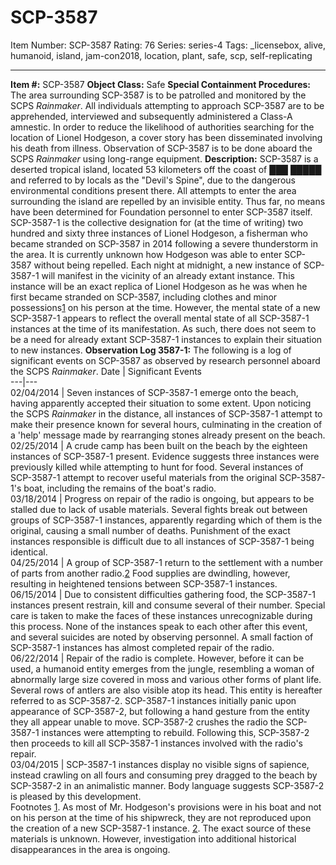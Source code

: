 # SCP-3587
Item Number: SCP-3587
Rating: 76
Series: series-4
Tags: _licensebox, alive, humanoid, island, jam-con2018, location, plant, safe, scp, self-replicating

---

**Item #:** SCP-3587
**Object Class:** Safe
**Special Containment Procedures:** The area surrounding SCP-3587 is to be patrolled and monitored by the SCPS _Rainmaker_. All individuals attempting to approach SCP-3587 are to be apprehended, interviewed and subsequently administered a Class-A amnestic. In order to reduce the likelihood of authorities searching for the location of Lionel Hodgeson, a cover story has been disseminated involving his death from illness.
Observation of SCP-3587 is to be done aboard the SCPS _Rainmaker_ using long-range equipment.
**Description:** SCP-3587 is a deserted tropical island, located 53 kilometers off the coast of ███ █████ and referred to by locals as the "Devil's Spine", due to the dangerous environmental conditions present there. All attempts to enter the area surrounding the island are repelled by an invisible entity. Thus far, no means have been determined for Foundation personnel to enter SCP-3587 itself.
SCP-3587-1 is the collective designation for (at the time of writing) two hundred and sixty three instances of Lionel Hodgeson, a fisherman who became stranded on SCP-3587 in 2014 following a severe thunderstorm in the area. It is currently unknown how Hodgeson was able to enter SCP-3587 without being repelled.
Each night at midnight, a new instance of SCP-3587-1 will manifest in the vicinity of an already extant instance. This instance will be an exact replica of Lionel Hodgeson as he was when he first became stranded on SCP-3587, including clothes and minor possessions[1](javascript:;) on his person at the time. However, the mental state of a new SCP-3587-1 appears to reflect the overall mental state of all SCP-3587-1 instances at the time of its manifestation. As such, there does not seem to be a need for already extant SCP-3587-1 instances to explain their situation to new instances.
**Observation Log 3587-1:**
The following is a log of significant events on SCP-3587 as observed by research personnel aboard the SCPS _Rainmaker_.
Date | Significant Events  
---|---  
02/04/2014 | Seven instances of SCP-3587-1 emerge onto the beach, having apparently accepted their situation to some extent. Upon noticing the SCPS _Rainmaker_ in the distance, all instances of SCP-3587-1 attempt to make their presence known for several hours, culminating in the creation of a 'help' message made by rearranging stones already present on the beach.  
02/25/2014 | A crude camp has been built on the beach by the eighteen instances of SCP-3587-1 present. Evidence suggests three instances were previously killed while attempting to hunt for food. Several instances of SCP-3587-1 attempt to recover useful materials from the original SCP-3587-1's boat, including the remains of the boat's radio.  
03/18/2014 | Progress on repair of the radio is ongoing, but appears to be stalled due to lack of usable materials. Several fights break out between groups of SCP-3587-1 instances, apparently regarding which of them is the original, causing a small number of deaths. Punishment of the exact instances responsible is difficult due to all instances of SCP-3587-1 being identical.  
04/25/2014 | A group of SCP-3587-1 return to the settlement with a number of parts from another radio.[2](javascript:;) Food supplies are dwindling, however, resulting in heightened tensions between SCP-3587-1 instances.  
06/15/2014 | Due to consistent difficulties gathering food, the SCP-3587-1 instances present restrain, kill and consume several of their number. Special care is taken to make the faces of these instances unrecognizable during this process. None of the instances speak to each other after this event, and several suicides are noted by observing personnel. A small faction of SCP-3587-1 instances has almost completed repair of the radio.  
06/22/2014 | Repair of the radio is complete. However, before it can be used, a humanoid entity emerges from the jungle, resembling a woman of abnormally large size covered in moss and various other forms of plant life. Several rows of antlers are also visible atop its head. This entity is hereafter referred to as SCP-3587-2. SCP-3587-1 instances initially panic upon appearance of SCP-3587-2, but following a hand gesture from the entity they all appear unable to move. SCP-3587-2 crushes the radio the SCP-3587-1 instances were attempting to rebuild. Following this, SCP-3587-2 then proceeds to kill all SCP-3587-1 instances involved with the radio's repair.  
03/04/2015 | SCP-3587-1 instances display no visible signs of sapience, instead crawling on all fours and consuming prey dragged to the beach by SCP-3587-2 in an animalistic manner. Body language suggests SCP-3587-2 is pleased by this development.  
Footnotes
[1](javascript:;). As most of Mr. Hodgeson's provisions were in his boat and not on his person at the time of his shipwreck, they are not reproduced upon the creation of a new SCP-3587-1 instance.
[2](javascript:;). The exact source of these materials is unknown. However, investigation into additional historical disappearances in the area is ongoing.